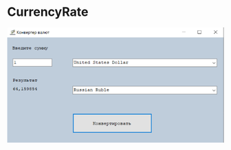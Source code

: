 # CurrencyRate
![Иллюстрация к проекту](https://github.com/densaintp/CurrencyRate/raw/master/CurrencyRate/img/Presentation.png)

